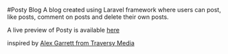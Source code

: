 #Posty Blog
A blog created using Laravel framework where users can post, like posts, comment on posts and delete their own posts.

A live preview of Posty is available [here](https://glacial-atoll-31135.herokuapp.com/)

inspired by [Alex Garrett from Traversy Media](https://github.com/codecourse/posty-traversy-media)
